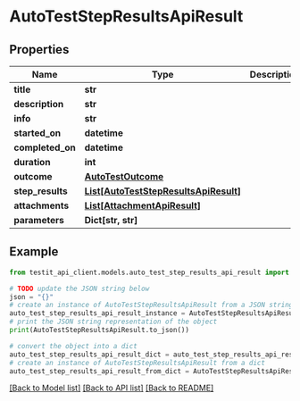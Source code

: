 # AutoTestStepResultsApiResult


## Properties

Name | Type | Description | Notes
------------ | ------------- | ------------- | -------------
**title** | **str** |  | [optional] 
**description** | **str** |  | [optional] 
**info** | **str** |  | [optional] 
**started_on** | **datetime** |  | [optional] 
**completed_on** | **datetime** |  | [optional] 
**duration** | **int** |  | [optional] 
**outcome** | [**AutoTestOutcome**](AutoTestOutcome.md) |  | [optional] 
**step_results** | [**List[AutoTestStepResultsApiResult]**](AutoTestStepResultsApiResult.md) |  | [optional] 
**attachments** | [**List[AttachmentApiResult]**](AttachmentApiResult.md) |  | [optional] 
**parameters** | **Dict[str, str]** |  | [optional] 

## Example

```python
from testit_api_client.models.auto_test_step_results_api_result import AutoTestStepResultsApiResult

# TODO update the JSON string below
json = "{}"
# create an instance of AutoTestStepResultsApiResult from a JSON string
auto_test_step_results_api_result_instance = AutoTestStepResultsApiResult.from_json(json)
# print the JSON string representation of the object
print(AutoTestStepResultsApiResult.to_json())

# convert the object into a dict
auto_test_step_results_api_result_dict = auto_test_step_results_api_result_instance.to_dict()
# create an instance of AutoTestStepResultsApiResult from a dict
auto_test_step_results_api_result_from_dict = AutoTestStepResultsApiResult.from_dict(auto_test_step_results_api_result_dict)
```
[[Back to Model list]](../README.md#documentation-for-models) [[Back to API list]](../README.md#documentation-for-api-endpoints) [[Back to README]](../README.md)


